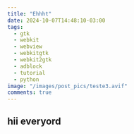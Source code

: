 ```yaml
---
title: "Ehhht"
date: 2024-10-07T14:48:10-03:00
tags:
  - gtk
  - webkit
  - webview
  - webkitgtk
  - webkit2gtk
  - adblock
  - tutorial
  - python
image: "/images/post_pics/teste3.avif"
comments: true
---
```

## hii everyord
